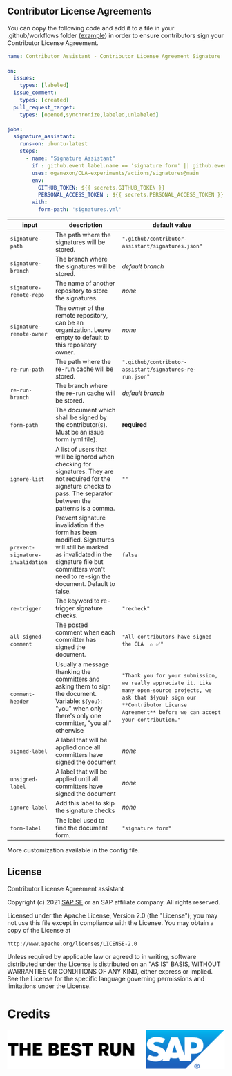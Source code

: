 ## Contributor License Agreements
  
  
You can copy the following code and add it to a file in your .github/workflows folder ([example](https://github.com/michael-spengler/demo-contributor-assistant/blob/main/.github/workflows/contributor-license-agreement.yml)) in order to ensure contributors sign your Contributor License Agreement.
  
  

```yml
name: Contributor Assistant - Contributor License Agreement Signature

on:
  issues:
    types: [labeled]
  issue_comment:
    types: [created]
  pull_request_target:
    types: [opened,synchronize,labeled,unlabeled]

jobs:
  signature_assistant:
    runs-on: ubuntu-latest
    steps:
      - name: "Signature Assistant"
        if : github.event.label.name == 'signature form' || github.event.comment.body == 'recheck' || github.event.issue.pull_request || github.event_name == 'pull_request_target'
        uses: oganexon/CLA-experiments/actions/signatures@main
        env:
          GITHUB_TOKEN: ${{ secrets.GITHUB_TOKEN }}
          PERSONAL_ACCESS_TOKEN : ${{ secrets.PERSONAL_ACCESS_TOKEN }}
        with:
          form-path: 'signatures.yml'
```

| input                            | description                                                                                                                                                                                             | default value                                                                                                                                                                                     |
| -------------------------------- | ------------------------------------------------------------------------------------------------------------------------------------------------------------------------------------------------------- | ------------------------------------------------------------------------------------------------------------------------------------------------------------------------------------------------- |
| `signature-path`                 | The path where the signatures will be stored.                                                                                                                                                           | `".github/contributor-assistant/signatures.json"`                                                                                                                                                 |
| `signature-branch`               | The branch where the signatures will be stored.                                                                                                                                                         | *default branch*                                                                                                                                                                                  |
| `signature-remote-repo`          | The name of another repository to store the signatures.                                                                                                                                                 | *none*                                                                                                                                                                                            |
| `signature-remote-owner`         | The owner of the remote repository, can be an organization. Leave empty to default to this repository owner.                                                                                            | *none*                                                                                                                                                                                            |
| `re-run-path`                    | The path where the re-run cache will be stored.                                                                                                                                                         | `".github/contributor-assistant/signatures-re-run.json"`                                                                                                                                          |
| `re-run-branch`                  | The branch where the re-run cache will be stored.                                                                                                                                                       | *default branch*                                                                                                                                                                                  |
| `form-path`                      | The document which shall be signed by the contributor(s). Must be an issue form (yml file).                                                                                                             | **required**                                                                                                                                                                                      |
| `ignore-list`                    | A list of users that will be ignored when checking for signatures. They are not required for the signature checks to pass. The separator between the patterns is a comma.                               | `""`                                                                                                                                                                                              |
| `prevent-signature-invalidation` | Prevent signature invalidation if the form has been modified. Signatures will still be marked as invalidated in the signature file but committers won't need to re-sign the document. Default to false. | `false`                                                                                                                                                                                           |
| `re-trigger`                     | The keyword to re-trigger signature checks.                                                                                                                                                             | `"recheck"`                                                                                                                                                                                       |
| `all-signed-comment`             | The posted comment when each committer has signed the document.                                                                                                                                         | `"All contributors have signed the CLA  ✍️ ✅"`                                                                                                                                                     |
| `comment-header`                 | Usually a message thanking the committers and asking them to sign the document. Variable: `${you}`: "you" when only there's only one committer, "you all" otherwise                                     | `"Thank you for your submission, we really appreciate it. Like many open-source projects, we ask that ${you} sign our **Contributor License Agreement** before we can accept your contribution."` |
| `signed-label`                   | A label that will be applied once all committers have signed the document                                                                                                                               | *none*                                                                                                                                                                                            |
| `unsigned-label`                 | A label that will be applied until all committers have signed the document                                                                                                                              | *none*                                                                                                                                                                                            |
| `ignore-label`                   | Add this label to skip the signature checks                                                                                                                                                             | *none*                                                                                                                                                                                            |
| `form-label`                     | The label used to find the document form.                                                                                                                                                               | `"signature form"`                                                                                                                                                                                |

More customization available in the config file.

## License

Contributor License Agreement assistant

Copyright (c) 2021 [SAP SE](http://www.sap.com) or an SAP affiliate company. All rights reserved.

Licensed under the Apache License, Version 2.0 (the "License");
you may not use this file except in compliance with the License.
You may obtain a copy of the License at

    http://www.apache.org/licenses/LICENSE-2.0

Unless required by applicable law or agreed to in writing, software
distributed under the License is distributed on an "AS IS" BASIS,
WITHOUT WARRANTIES OR CONDITIONS OF ANY KIND, either express or implied.
See the License for the specific language governing permissions and
limitations under the License.


Credits
=======

<p align="center">
    <img src="../../assets/sap.png" title="SAP" />
<p align="center">
